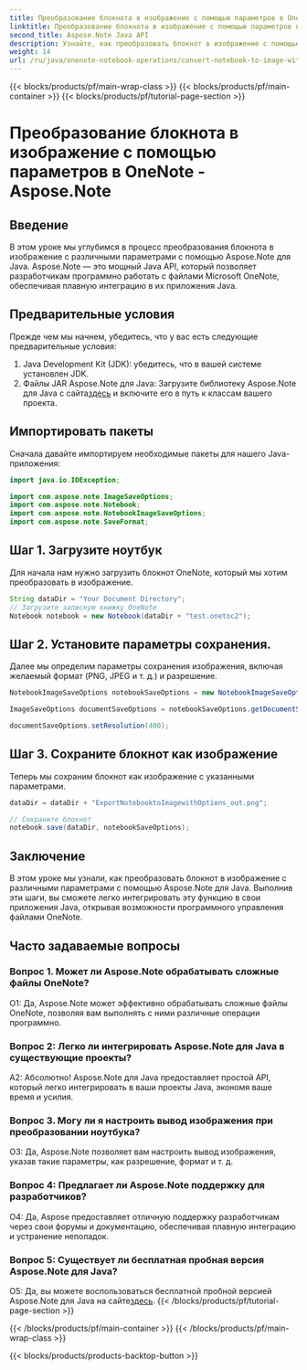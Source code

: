 ```yaml
---
title: Преобразование блокнота в изображение с помощью параметров в OneNote - Aspose.Note
linktitle: Преобразование блокнота в изображение с помощью параметров в OneNote - Aspose.Note
second_title: Aspose.Note Java API
description: Узнайте, как преобразовать блокнот в изображение с помощью параметров с помощью Aspose.Note для Java. Следуйте нашему пошаговому руководству для плавной интеграции в ваши приложения Java.
weight: 14
url: /ru/java/onenote-notebook-operations/convert-notebook-to-image-with-options/
---
```


{{< blocks/products/pf/main-wrap-class >}}
{{< blocks/products/pf/main-container >}}
{{< blocks/products/pf/tutorial-page-section >}}

# Преобразование блокнота в изображение с помощью параметров в OneNote - Aspose.Note

## Введение

В этом уроке мы углубимся в процесс преобразования блокнота в изображение с различными параметрами с помощью Aspose.Note для Java. Aspose.Note — это мощный Java API, который позволяет разработчикам программно работать с файлами Microsoft OneNote, обеспечивая плавную интеграцию в их приложения Java.

## Предварительные условия

Прежде чем мы начнем, убедитесь, что у вас есть следующие предварительные условия:

1. Java Development Kit (JDK): убедитесь, что в вашей системе установлен JDK.
2. Файлы JAR Aspose.Note для Java: Загрузите библиотеку Aspose.Note для Java с сайта[здесь](https://releases.aspose.com/note/java/) и включите его в путь к классам вашего проекта.

## Импортировать пакеты

Сначала давайте импортируем необходимые пакеты для нашего Java-приложения:

```java
import java.io.IOException;

import com.aspose.note.ImageSaveOptions;
import com.aspose.note.Notebook;
import com.aspose.note.NotebookImageSaveOptions;
import com.aspose.note.SaveFormat;
```

## Шаг 1. Загрузите ноутбук

Для начала нам нужно загрузить блокнот OneNote, который мы хотим преобразовать в изображение.

```java
String dataDir = "Your Document Directory";
// Загрузите записную книжку OneNote
Notebook notebook = new Notebook(dataDir + "test.onetoc2");
```

## Шаг 2. Установите параметры сохранения.

Далее мы определим параметры сохранения изображения, включая желаемый формат (PNG, JPEG и т. д.) и разрешение.

```java
NotebookImageSaveOptions notebookSaveOptions = new NotebookImageSaveOptions(SaveFormat.Png);

ImageSaveOptions documentSaveOptions = notebookSaveOptions.getDocumentSaveOptions();

documentSaveOptions.setResolution(400);
```

## Шаг 3. Сохраните блокнот как изображение

Теперь мы сохраним блокнот как изображение с указанными параметрами.

```java
dataDir = dataDir + "ExportNotebooktoImagewithOptions_out.png";

// Сохраните блокнот
notebook.save(dataDir, notebookSaveOptions);
```

## Заключение

В этом уроке мы узнали, как преобразовать блокнот в изображение с различными параметрами с помощью Aspose.Note для Java. Выполнив эти шаги, вы сможете легко интегрировать эту функцию в свои приложения Java, открывая возможности программного управления файлами OneNote.

## Часто задаваемые вопросы

### Вопрос 1. Может ли Aspose.Note обрабатывать сложные файлы OneNote?

О1: Да, Aspose.Note может эффективно обрабатывать сложные файлы OneNote, позволяя вам выполнять с ними различные операции программно.

### Вопрос 2: Легко ли интегрировать Aspose.Note для Java в существующие проекты?

А2: Абсолютно! Aspose.Note для Java предоставляет простой API, который легко интегрировать в ваши проекты Java, экономя ваше время и усилия.

### Вопрос 3. Могу ли я настроить вывод изображения при преобразовании ноутбука?

О3: Да, Aspose.Note позволяет вам настроить вывод изображения, указав такие параметры, как разрешение, формат и т. д.

### Вопрос 4: Предлагает ли Aspose.Note поддержку для разработчиков?

О4: Да, Aspose предоставляет отличную поддержку разработчикам через свои форумы и документацию, обеспечивая плавную интеграцию и устранение неполадок.

### Вопрос 5: Существует ли бесплатная пробная версия Aspose.Note для Java?

 О5: Да, вы можете воспользоваться бесплатной пробной версией Aspose.Note для Java на сайте[здесь](https://releases.aspose.com/).
{{< /blocks/products/pf/tutorial-page-section >}}

{{< /blocks/products/pf/main-container >}}
{{< /blocks/products/pf/main-wrap-class >}}

{{< blocks/products/products-backtop-button >}}
